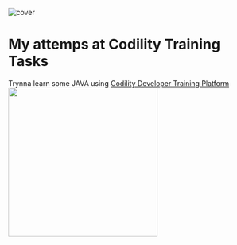 ![cover](https://1000logos.net/wp-content/uploads/2020/09/Java-Logo.png)
# My attemps at Codility Training Tasks

Trynna learn some JAVA using [Codility Developer Training Platform](https://app.codility.com/programmers/)
<img src="https://1000logos.net/wp-content/uploads/2020/09/Java-Logo.png"  width="300" height="300">

